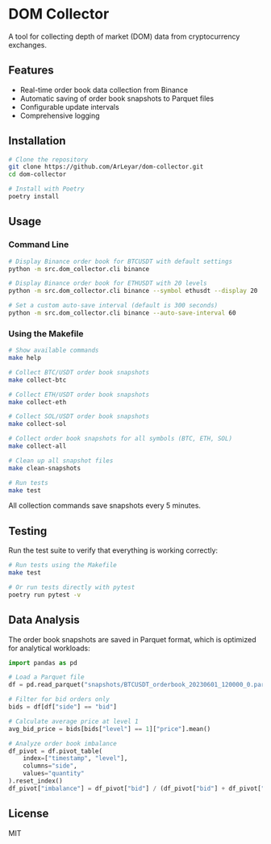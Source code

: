 # DOM Collector

A tool for collecting depth of market (DOM) data from cryptocurrency exchanges.

## Features

- Real-time order book data collection from Binance
- Automatic saving of order book snapshots to Parquet files
- Configurable update intervals
- Comprehensive logging

## Installation

```bash
# Clone the repository
git clone https://github.com/ArLeyar/dom-collector.git
cd dom-collector

# Install with Poetry
poetry install
```

## Usage

### Command Line

```bash
# Display Binance order book for BTCUSDT with default settings
python -m src.dom_collector.cli binance

# Display Binance order book for ETHUSDT with 20 levels
python -m src.dom_collector.cli binance --symbol ethusdt --display 20

# Set a custom auto-save interval (default is 300 seconds)
python -m src.dom_collector.cli binance --auto-save-interval 60
```

### Using the Makefile

```bash
# Show available commands
make help

# Collect BTC/USDT order book snapshots
make collect-btc

# Collect ETH/USDT order book snapshots
make collect-eth

# Collect SOL/USDT order book snapshots
make collect-sol

# Collect order book snapshots for all symbols (BTC, ETH, SOL)
make collect-all

# Clean up all snapshot files
make clean-snapshots

# Run tests
make test
```

All collection commands save snapshots every 5 minutes.

## Testing

Run the test suite to verify that everything is working correctly:

```bash
# Run tests using the Makefile
make test

# Or run tests directly with pytest
poetry run pytest -v
```

## Data Analysis

The order book snapshots are saved in Parquet format, which is optimized for analytical workloads:

```python
import pandas as pd

# Load a Parquet file
df = pd.read_parquet("snapshots/BTCUSDT_orderbook_20230601_120000_0.parquet")

# Filter for bid orders only
bids = df[df["side"] == "bid"]

# Calculate average price at level 1
avg_bid_price = bids[bids["level"] == 1]["price"].mean()

# Analyze order book imbalance
df_pivot = df.pivot_table(
    index=["timestamp", "level"],
    columns="side",
    values="quantity"
).reset_index()
df_pivot["imbalance"] = df_pivot["bid"] / (df_pivot["bid"] + df_pivot["ask"])
```

## License

MIT 